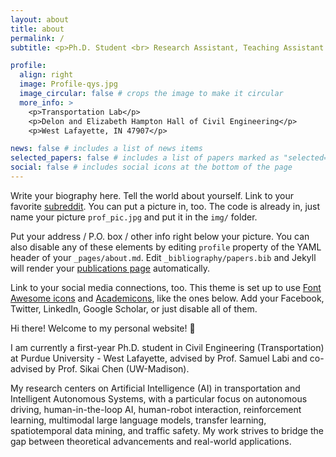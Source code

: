 ```yaml
---
layout: about
title: about
permalink: /
subtitle: <p>Ph.D. Student <br> Research Assistant, Teaching Assistant <br>​Lyles School of Civil and Construction Engineering <br> Purdue University - West Lafayette <br> Office:&nbsp;Transportation Lab, HAMP <br> Email:&nbsp;<a href="qu120@purdue.edu">qu120@purdue.edu</a> <br> <a href="[https://scholar.google.com/citations?user=RgO7ppoAAAAJ&hl=en]([https://scholar.google.com/citations?user=hIt7KnUAAAAJ&hl=en&oi=sra](https://scholar.google.com/citations?user=hIt7KnUAAAAJ&hl=en&oi=sra))" target="_blank"> <img src="assets/img/google-scholar-logo.png" alt="Google Scholar" width="34" height="34"/> </a> &nbsp; <a href="[[https://www.linkedin.com/in/yansong-qu-006856330/]([https://www.linkedin.com/in/yansong-qu-006856330/](https://www.linkedin.com/in/yansong-qu-006856330/))](https://www.linkedin.com/in/yansong-qu-006856330/)"> <img src="assets/img/LinkedIn-logo.png" width="34" height="34"/> </a> &nbsp;

profile:
  align: right
  image: Profile-qys.jpg
  image_circular: false # crops the image to make it circular
  more_info: >
    <p>Transportation Lab</p>
    <p>Delon and Elizabeth Hampton Hall of Civil Engineering</p>
    <p>West Lafayette, IN 47907</p>

news: false # includes a list of news items
selected_papers: false # includes a list of papers marked as "selected={true}"
social: false # includes social icons at the bottom of the page
---
```


Write your biography here. Tell the world about yourself. Link to your favorite [subreddit](http://reddit.com). You can put a picture in, too. The code is already in, just name your picture `prof_pic.jpg` and put it in the `img/` folder.

Put your address / P.O. box / other info right below your picture. You can also disable any of these elements by editing `profile` property of the YAML header of your `_pages/about.md`. Edit `_bibliography/papers.bib` and Jekyll will render your [publications page](/al-folio/publications/) automatically.

Link to your social media connections, too. This theme is set up to use [Font Awesome icons](https://fontawesome.com/) and [Academicons](https://jpswalsh.github.io/academicons/), like the ones below. Add your Facebook, Twitter, LinkedIn, Google Scholar, or just disable all of them.

Hi there! Welcome to my personal website! 👋

I am currently a first-year Ph.D. student in Civil Engineering (Transportation) at Purdue University - West Lafayette, advised by Prof. Samuel Labi and co-advised by  Prof. Sikai Chen (UW-Madison).

My research centers on Artificial Intelligence (AI) in transportation and Intelligent Autonomous Systems, with a particular focus on autonomous driving, human-in-the-loop AI, human-robot interaction, reinforcement learning, multimodal large language models, transfer learning, spatiotemporal data mining, and traffic safety. My work strives to bridge the gap between theoretical advancements and real-world applications.
